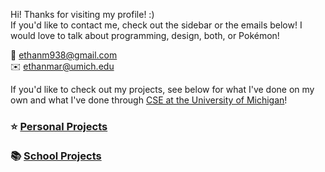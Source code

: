 Hi! Thanks for visiting my profile! :)<br>
If you'd like to contact me, check out the sidebar or the emails below! I would love to talk about programming, design, both, or Pokémon!

💌 ethanm938@gmail.com<br>✉️ ethanmar@umich.edu

If you'd like to check out my projects, see below for what I've done on my own and what I've done through [CSE at the University of Michigan](https://cse.engin.umich.edu)!

### ⭐️ [Personal Projects](https://github.com/BaBingoBango/BaBingoBango/blob/main/personal%20projects.md)<br><br>📚 [School Projects](https://github.com/BaBingoBango/BaBingoBango/blob/main/school%20projects.md)

<!---
BaBingoBango/BaBingoBango is a ✨ special ✨ repository because its `README.md` (this file) appears on your GitHub profile.
You can click the Preview link to take a look at your changes.
--->
